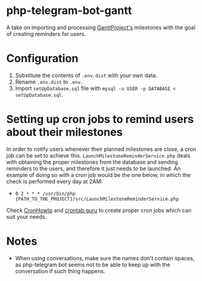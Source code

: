# php-telegram-bot-gantt

A take on importing and processing [GanttProject's][1] milestones with the goal
of creating reminders for users.

[1]: https://www.ganttproject.biz/

# Configuration
1. Substitute the contents of `.env.dist` with your own data.
2. Rename `.env.dist` to `.env`.
3. Import `setUpDatabase.sql` file with
    `mysql -u USER -p DATABASE < setUpDatabase.sql`.

# Setting up cron jobs to remind users about their milestones
In order to notify users whenever their planned milestones are close, a cron
job can be set to achieve this. `LaunchMilestoneReminderService.php` deals with
obtaining the proper milestones from the database and sending reminders to the
users, and therefore it just needs to be launched. An example of doing so with
a cron job would be the one below, in which the check is performed every day at
2AM:

* `0 2 * * * /usr/bin/php {PATH_TO_THE_PROJECT}/src/LaunchMilestoneReminderService.php`

Check [CronHowto][2] and [crontab.guru][3] to create proper cron jobs which can
suit your needs.

# Notes
* When using conversations, make sure the names don't contain spaces, as
    php-telegram bot seems not to be able to keep up with the conversation if
    such thing happens.

[2]: https://help.ubuntu.com/community/CronHowto
[3]: https://crontab.guru/
